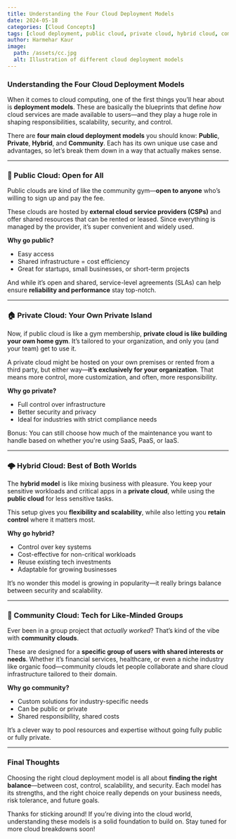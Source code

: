 ```yaml
---
title: Understanding the Four Cloud Deployment Models
date: 2024-05-18
categories: [Cloud Concepts]
tags: [cloud deployment, public cloud, private cloud, hybrid cloud, community cloud, CSP, infrastructure]
author: Harmehar Kaur
image:
  path: /assets/cc.jpg
  alt: Illustration of different cloud deployment models
---
```


### Understanding the Four Cloud Deployment Models

When it comes to cloud computing, one of the first things you’ll hear about is **deployment models**. These are basically the blueprints that define *how* cloud services are made available to users—and they play a huge role in shaping responsibilities, scalability, security, and control.

There are **four main cloud deployment models** you should know: **Public**, **Private**, **Hybrid**, and **Community**. Each has its own unique use case and advantages, so let’s break them down in a way that actually makes sense.

---

### 🚀 Public Cloud: Open for All

Public clouds are kind of like the community gym—**open to anyone** who’s willing to sign up and pay the fee.

These clouds are hosted by **external cloud service providers (CSPs)** and offer shared resources that can be rented or leased. Since everything is managed by the provider, it’s super convenient and widely used.

**Why go public?**
- Easy access
- Shared infrastructure = cost efficiency
- Great for startups, small businesses, or short-term projects

And while it’s open and shared, service-level agreements (SLAs) can help ensure **reliability and performance** stay top-notch.

---

### 🏠 Private Cloud: Your Own Private Island

Now, if public cloud is like a gym membership, **private cloud is like building your own home gym**. It’s tailored to your organization, and only you (and your team) get to use it.

A private cloud might be hosted on your own premises or rented from a third party, but either way—**it’s exclusively for your organization**. That means more control, more customization, and often, more responsibility.

**Why go private?**
- Full control over infrastructure
- Better security and privacy
- Ideal for industries with strict compliance needs

Bonus: You can still choose how much of the maintenance you want to handle based on whether you're using SaaS, PaaS, or IaaS.

---

### 🌩️ Hybrid Cloud: Best of Both Worlds

The **hybrid model** is like mixing business with pleasure. You keep your sensitive workloads and critical apps in a **private cloud**, while using the **public cloud** for less sensitive tasks.

This setup gives you **flexibility and scalability**, while also letting you **retain control** where it matters most.

**Why go hybrid?**
- Control over key systems
- Cost-effective for non-critical workloads
- Reuse existing tech investments
- Adaptable for growing businesses

It’s no wonder this model is growing in popularity—it really brings balance between security and scalability.

---

### 👥 Community Cloud: Tech for Like-Minded Groups

Ever been in a group project that *actually worked*? That’s kind of the vibe with **community clouds**.

These are designed for a **specific group of users with shared interests or needs**. Whether it’s financial services, healthcare, or even a niche industry like organic food—community clouds let people collaborate and share cloud infrastructure tailored to their domain.

**Why go community?**
- Custom solutions for industry-specific needs
- Can be public or private
- Shared responsibility, shared costs

It’s a clever way to pool resources and expertise without going fully public or fully private.

---

### Final Thoughts

Choosing the right cloud deployment model is all about **finding the right balance**—between cost, control, scalability, and security. Each model has its strengths, and the right choice really depends on your business needs, risk tolerance, and future goals.

Thanks for sticking around! If you’re diving into the cloud world, understanding these models is a solid foundation to build on. Stay tuned for more cloud breakdowns soon!
